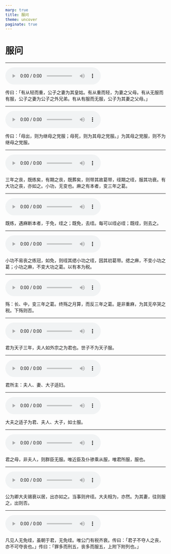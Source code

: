 ```yaml
---
marp: true
title: 服问
theme: uncover
paginate: true
---
```


# 服问

---

![](assets/audios/36/1.mp3)

传曰：「有从轻而重，公子之妻为其皇姑。有从重而轻，为妻之父母。有从无服而有服，公子之妻为公子之外兄弟。有从有服而无服，公子为其妻之父母。」

---

![](assets/audios/36/2.mp3)

传曰：「母出，则为继母之党服；母死，则为其母之党服。」为其母之党服，则不为继母之党服。

---

![](assets/audios/36/3.mp3)

三年之丧，既练矣，有期之丧，既葬矣，则带其故葛带，绖期之绖，服其功衰。有大功之丧，亦如之。小功，无变也。麻之有本者，变三年之葛。

---

![](assets/audios/36/4.mp3)

既练，遇麻断本者，于免，绖之；既免，去绖。每可以绖必绖；既绖，则去之。

---

![](assets/audios/36/5.mp3)

小功不易丧之练冠，如免，则绖其缌小功之绖，因其初葛带。缌之麻，不变小功之葛；小功之麻，不变大功之葛。以有本为税。

---

![](assets/audios/36/6.mp3)

殇：长、中，变三年之葛。终殇之月算，而反三年之葛。是非重麻，为其无卒哭之税。下殇则否。

---

![](assets/audios/36/7.mp3)

君为天子三年，夫人如外宗之为君也。世子不为天子服。

---

![](assets/audios/36/8.mp3)

君所主：夫人、妻、大子适妇。

---

![](assets/audios/36/9.mp3)

大夫之适子为君、夫人、大子，如士服。

---

![](assets/audios/36/10.mp3)

君之母，非夫人，则群臣无服。唯近臣及仆骖乘从服，唯君所服，服也。

---

![](assets/audios/36/11.mp3)

公为卿大夫锡衰以居，出亦如之。当事则弁绖。大夫相为，亦然。为其妻，往则服之，出则否。

---

![](assets/audios/36/12.mp3)

凡见人无免绖，虽朝于君，无免绖。唯公门有税齐衰。传曰：「君子不夺人之丧，亦不可夺丧也。」传曰：「罪多而刑五，丧多而服五，上附下附列也。」